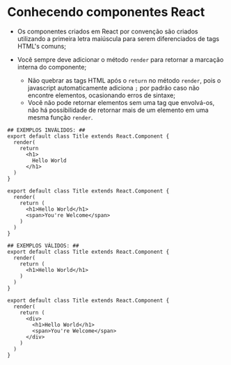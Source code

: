 # Conhecendo componentes React

* Os componentes criados em React por convenção são criados utilizando a primeira letra maiúscula para serem diferenciados de tags HTML's comuns;

* Você sempre deve adicionar o método `render` para retornar a marcação interna do componente;
  * Não quebrar as tags HTML após o `return` no método `render`, pois o javascript automaticamente adiciona `;` por padrão caso não encontre elementos, ocasionando erros de sintaxe;
  * Você não pode retornar elementos sem uma tag que envolvá-os, não há possibilidade de retornar mais de um elemento em uma mesma função `render`.

```
## EXEMPLOS INVÁLIDOS: ##
export default class Title extends React.Component {
  render(
    return 
      <h1>
        Hello World
      </h1>
  )
}

export default class Title extends React.Component {
  render(
    return (
      <h1>Hello World</h1>
      <span>You're Welcome</span>
    )
  )
}

## EXEMPLOS VÁLIDOS: ##
export default class Title extends React.Component {
  render(
    return (
      <h1>Hello World</h1>
    )
  )
}

export default class Title extends React.Component {
  render(
    return (
      <div>
        <h1>Hello World</h1>
        <span>You're Welcome</span>
      </div>
    )
  )
}
```